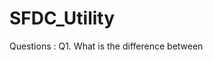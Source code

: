# SFDC_Utility

Questions :
  Q1. What is the difference between <template if:true> and <div if:true>
  Answer 1. :
